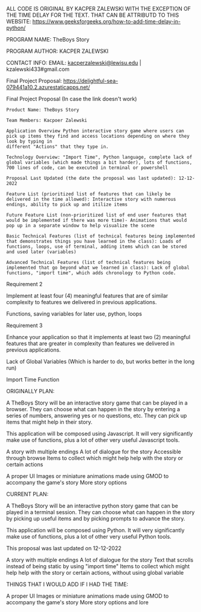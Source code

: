 ALL CODE IS ORIGINAL BY KACPER ZALEWSKI WITH THE EXCEPTION OF THE TIME DELAY FOR THE TEXT. THAT CAN BE ATTRIBUTD TO THIS WEBSITE: https://www.geeksforgeeks.org/how-to-add-time-delay-in-python/


PROGRAM NAME: TheBoys Story

PROGRAM AUTHOR: KACPER ZALEWSKI

CONTACT INFO: EMAIL: kacperzalewski@lewisu.edu | kzalewski433#gmail.com

Final Project Proposal: https://delightful-sea-079441a10.2.azurestaticapps.net/



Final Project Proposal (In case the link doesn't work)

    Product Name: TheBoys Story
    
    Team Members: Kacpoer Zalewski
    
    Application Overview Python interactive story game where users can pick up items they find and access locations depending on where they look by typing in 
    different "Actions" that they type in. 
    
    Technology Overview: "Import Time", Python language, complete lack of global variables (which made things a bit harder), lots of functions, 700 lines of code, can be executed in terminal or powershell 
  
    Proposal Last Updated (the date the proposal was last updated): 12-12-2022
    
    Feature List (prioritized list of features that can likely be delivered in the time allowed): Interactive story with numerous endings, ability to pick up and itilize items
    
    Future Feature List (non-prioritized list of end user features that would be implemented if there was more time)- Animations that would pop up in a separate window to help visualize the scene
    
    Basic Technical Features (list of technical features being implemented that demonstrates things you have learned in the class): Loads of functions, loops, use of terminal, adding items which can be stored and used later (variables)
    
    Advanced Technical Features (list of technical features being implemented that go beyond what we learned in class): Lack of global functions, "import time", which adds chronology to Python code.
   
Requirement 2

Implement at least four (4) meaningful features that are of similar complexity to features we delivered in previous applications.

Functions, saving variables for later use, python, loops


Requirement 3

Enhance your application so that it implements at least two (2) meaningful features that are greater in complexity than features we delivered in previous applications.

Lack of Global Variables (Which is harder to do, but works better in the long run)

Import Time Function


ORIGINALLY PLAN: 

A TheBoys Story will be an interactive story game that can be played in a browser. They can choose what can happen in the story by entering a series of numbers, answering yes or no questions, etc. They can pick up items that might help in their story. 

This application will be composed using Javascript. It will very significantly make use of functions, plus a lot of other very useful Javascript tools. 
   

   A story with multiple endings
   A lot of dialogue for the story
   Accessible through browse
   Items to collect which might help help with the story or certain actions


   A proper UI
   Images or miniature animations made using GMOD to accompany the game's story
   More story options


CURRENT PLAN:

A TheBoys Story will be an interactive python story game that can be played in a terminal session. They can choose what can happen in the story by picking up useful items and by picking prompts to advance the story. 

This application will be composed using Python. It will very significantly make use of functions, plus a lot of other very useful Python tools. 

This proposal was last updated on 12-12-2022

A story with multiple endings
A lot of dialogue for the story
Text that scrolls instead of being static by using "import time"
Items to collect which might help help with the story or certain actions, without using global variable


THINGS THAT I WOULD ADD IF I HAD THE TIME:

A proper UI
Images or miniature animations made using GMOD to accompany the game's story
More story options and lore
